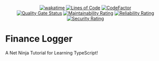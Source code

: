 <div align="center">

[![wakatime](https://wakatime.com/badge/github/Amir-Pourhadi/Finance-Logger.svg)](https://wakatime.com/badge/github/Amir-Pourhadi/Finance-Logger)
[![Lines of Code](https://sonarcloud.io/api/project_badges/measure?project=Amir-Pourhadi_Finance-Logger&metric=ncloc)](https://sonarcloud.io/dashboard?id=Amir-Pourhadi_Finance-Logger)
[![CodeFactor](https://www.codefactor.io/repository/github/amir-pourhadi/Finance-Logger/badge)](https://www.codefactor.io/repository/github/amir-pourhadi/Finance-Logger)  
 [![Quality Gate Status](https://sonarcloud.io/api/project_badges/measure?project=Amir-Pourhadi_Finance-Logger&metric=alert_status)](https://sonarcloud.io/dashboard?id=Amir-Pourhadi_Finance-Logger)
[![Maintainability Rating](https://sonarcloud.io/api/project_badges/measure?project=Amir-Pourhadi_Finance-Logger&metric=sqale_rating)](https://sonarcloud.io/dashboard?id=Amir-Pourhadi_Finance-Logger)
[![Reliability Rating](https://sonarcloud.io/api/project_badges/measure?project=Amir-Pourhadi_Finance-Logger&metric=reliability_rating)](https://sonarcloud.io/dashboard?id=Amir-Pourhadi_Finance-Logger)
[![Security Rating](https://sonarcloud.io/api/project_badges/measure?project=Amir-Pourhadi_Finance-Logger&metric=security_rating)](https://sonarcloud.io/dashboard?id=Amir-Pourhadi_Finance-Logger)

</div>

# Finance Logger

A Net Ninja Tutorial for Learning TypeScript!
